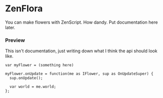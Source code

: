 ZenFlora
=======

You can make flowers with ZenScript. How dandy. Put documentation here later.

### Preview

This isn't documentation, just writing down what I think the api should look like.

```zenscript
var myFlower = (something here)

myFlower.onUpdate = function(me as IFlower, sup as OnUpdateSuper) {
  sup.onUpdate();
  
  var world = me.world;
};

```